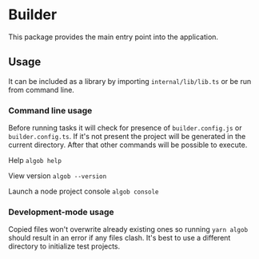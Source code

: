 # Builder

This package provides the main entry point into the application.

## Usage
It can be included as a library by importing `internal/lib/lib.ts` or be run from command line.

### Command line usage

Before running tasks it will check for presence of `builder.config.js` or `builder.config.ts`.
If it's not present the project will be generated in the current directory.
After that other commands will be possible to execute.

Help
`algob help`

View version
`algob --version`

Launch a node project console
`algob console`

### Development-mode usage

Copied files won't overwrite already existing ones so running `yarn algob` should result in an error if any files clash.
It's best to use a different directory to initialize test projects.
